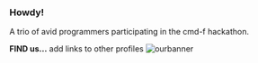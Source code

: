 ### Howdy!
A trio of avid programmers participating in the cmd-f hackathon.

**FIND us...** 
add links to other profiles
![ourbanner](https://gyazo.com/a93213664fbfb5e8cd8f4aec5ad9f583)
